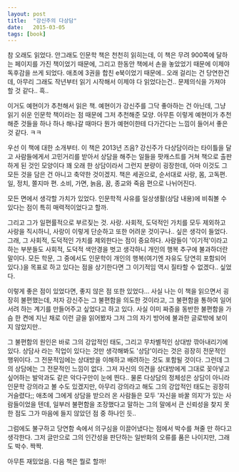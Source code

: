 ```yaml
---
layout: post
title:  "강신주의 다상담"
date:   2015-03-05
tags: [book]
---
```


  참 오래도 읽었다. 안그래도 인문학 책은 천천히 읽히는데, 이 책은 무려 900쪽에 달하는 페이지를 가진 책이었기 때문에, 그리고 한동안 책에서 손을 놓았었기 때문에 이제야 독후감을 쓰게 되었다. 애초에 3권을 합친 e북이었기 때문에.. 오래 걸리는 건 당연한건데, 아무리 그래도 작년부터 읽기 시작해서 이제야 다 읽었다는건.. 문제의식을 가져야 할 것 같다.. 흑.. 

  이거도 예현이가 추천해서 읽은 책. 예현이가 강신주를 그닥 좋아하는 건 아닌데, 그냥 읽기 쉬운 인문학 책이라는 점 때문에 그저 추천해준 모양. 아무튼 이렇게 예현이가 추천해준 것들을 하나 하나 해나갈 때마다 뭔가 예현이한테 다가간다는 느낌이 들어서 좋은 것 같다. ㅋㅋ 

  우선 이 책에 대한 소개부터. 이 책은 2013년 즈음? 강신주가 다상담이라는 타이틀을 달고 사람들에게서 고민거리를 받아서 상담을 해주는 일들을 팟캐스트를 거쳐 책으로 출판하게 된 것인 모양이다 꽤 오래 한 상담이라서 그런지 분량이 굉장한데, 아마 이것도 그 모든 것을 담은 건 아니고 축약한 것이겠지. 책은 세권으로, 순서대로 사랑, 몸, 고독편.  일, 정치, 쫄지마 편. 소비, 가면, 늙음, 꿈, 종교와 죽음 편으로 나뉘어진다. 

  모든 면에서 생각할 가치가 있었다. 인문학적 사유를 일상생활(상담 내용)에 비춰볼 수 있다는 점이 특히 매력적이었다고 할까. 

  그리고 그가 일편률적으로 부르짖는 것. 사랑. 사회적, 도덕적인 가치를 모두 제외하고 사랑을 직시하니, 사랑이 이렇게 단순하고 또한 어려운 것이구나.. 싶은 생각이 들었다. 그래, 그 사회적, 도덕적인 가치를 제외한다는 점이 중요하다. 사람들이 '이기적'이라고 하는 부분들도 사회적, 도덕적 색안경을 벗고 생각하니 개인의 행복 추구에 불과하더란 말이다. 모든 학문, 그 중에서도 인문학이 개인의 행복(여기엔 자유도 당연히 포함되어 있다.)을 목표로 하고 있다는 점을 상기한다면 그 이기적임 역시 질타할 수 없겠다.. 싶었다. 

  이렇게 좋은 점이 있었다면, 좋지 않은 점 또한 있었다... 사실 나는 이 책을 읽으면서 굉장히 불편했는데, 저자 강신주는 그 불편함을 의도한 것이라고, 그 불편함을 통하여 일어서려 하는 계기를 만들어주고 싶었다고 하고 있다. 사실 이미 짜증을 동반한 불편함을 가슴 한 켠에 지닌 채로 이런 글을 읽어봤자 그저 그의 자기 방어에 불과한 글로밖에 보이지 않았지만.. 

  그 불편함의 원인은 바로 그의 강압적인 태도, 그리고 무차별적인 상대방 깎아내리기에 있다. 상담사 라는 직업이 있다는 것만 생각해봐도 '상담'이라는 것은 굉장히 전문적인 행위이다. 그 전문적임에는 상대방을 이해하고 배려하는 것도 포함될 것이다. 그런데 그의 상담에는 그 전문적인 느낌이 없다. 그저 자신의 의견을 상대방에게 그대로 꽂아넣고 싶어하는 발악과도 같은 악다구만이 눈에 띈다.. 물론 다상담의 정체성은 상담이 아니라 인문학 강의라고 볼 수도 있겠지만, 아무리 강의라고 해도 그의 강압적인 태도는 굉장히 거슬렸다;; 애초에 그에게 상담을 받으러 온 사람들은 모두 '자신을 바꿀 의지'가 있는 사람들이었을 텐데, 일부러 불편함을 조장했다고 말하는 그의 말에서 큰 신뢰성을 찾지 못한 점도 그가 마음에 들지 않았던 점 중 하나인 듯.. 

  그럼에도 불구하고 당연함 속에서 의구심을 이끌어냈다는 점에서 박수를 쳐줄 만 하다고 생각한다. 그저 글만으로 그의 인간성을 판단하는 일반화의 오류를 품은 나이지만, 그래도 박수. 짝짝. 

  아무튼 재밌었음. 다음 책은 뭘로 할까!
